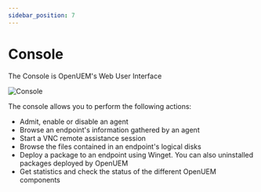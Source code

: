 ```yaml
---
sidebar_position: 7
---
```


# Console

The Console is OpenUEM's Web User Interface

![Console](/img/console.png)

The console allows you to perform the following actions:

- Admit, enable or disable an agent
- Browse an endpoint's information gathered by an agent
- Start a VNC remote assistance session
- Browse the files contained in an endpoint's logical disks
- Deploy a package to an endpoint using Winget. You can also uninstalled packages deployed by OpenUEM
- Get statistics and check the status of the different OpenUEM components

